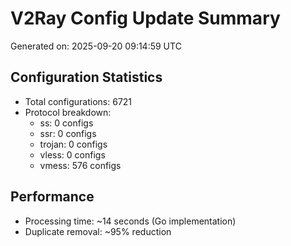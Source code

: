 # V2Ray Config Update Summary
Generated on: 2025-09-20 09:14:59 UTC

## Configuration Statistics
- Total configurations: 6721
- Protocol breakdown:
  - ss: 0 configs
  - ssr: 0 configs
  - trojan: 0 configs
  - vless: 0 configs
  - vmess: 576 configs

## Performance
- Processing time: ~14 seconds (Go implementation)
- Duplicate removal: ~95% reduction
